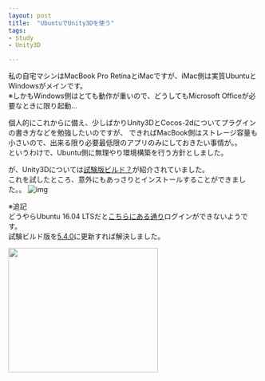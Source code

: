 ```yaml
---
layout: post
title:  "UbuntuでUnity3Dを使う"
tags:
- Study
- Unity3D

---
```

私の自宅マシンはMacBook Pro RetinaとiMacですが、iMac側は実質UbuntuとWindowsがメインです。  
※しかもWindows側はとても動作が重いので、どうしてもMicrosoft Officeが必要なときに限り起動...  

個人的にこれからに備え、少しばかりUnity3DとCocos-2dについてプラグインの書き方などを勉強したいのですが、
できればMacBook側はストレージ容量も小さいので、出来る限り必要最低限のアプリのみにしておきたい事情が。。  
というわけで、Ubuntu側に無理やり環境構築を行う方針としました。

が、Unity3Dについては[試験版ビルド？][Unity3D_on_Ubuntu]が紹介されていました。  
これを試したところ、意外にもあっさりとインストールすることができました。。
![img](https://watarusuzuki.github.io/images/unity3donubuntu.png)

※追記  
どうやらUbuntu 16.04 LTSだと[こちらにある通り][CannotLoginUbuntu16]ログインができないようです。  
試験ビルド版を[5.4.0](http://download.unity3d.com/download_unity/linux/unity-editor-5.4.0b18+20160524_amd64.deb)に更新すれば解決しました。


<a href="https://px.a8.net/svt/ejp?a8mat=2TGWP4+E51N02+50+4YNR7L" target="_blank" rel="nofollow">
<img border="0" width="300" height="250" alt="" src="https://www25.a8.net/svt/bgt?aid=170430088855&wid=001&eno=01&mid=s00000000018030008000&mc=1"></a>
<img border="0" width="1" height="1" src="https://www10.a8.net/0.gif?a8mat=2TGWP4+E51N02+50+4YNR7L" alt="">


[Unity3D_on_Ubuntu]: https://blogs.unity3d.com/2015/07/01/the-state-of-unity-on-linux/
[CannotLoginUbuntu16]: http://askubuntu.com/questions/776991/cant-login-unity-game-engine-on-ubuntu-16-04-lts
